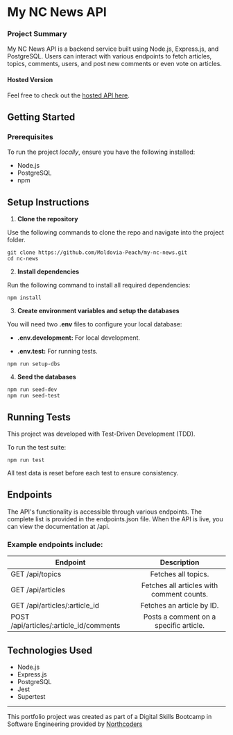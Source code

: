 # My NC News API

### Project Summary

My NC News API is a backend service built using Node.js, Express.js, and PostgreSQL. Users can interact with various endpoints to fetch articles, topics, comments, users, and post new comments or even vote on articles.

#### Hosted Version

Feel free to check out the [hosted API here](https://my-nc-news-zyxm.onrender.com/api).

## Getting Started

### Prerequisites

To run the project _locally_, ensure you have the following installed:

- Node.js
- PostgreSQL
- npm

## Setup Instructions

1. **Clone the repository**

Use the following commands to clone the repo and navigate into the project folder.

```
git clone https://github.com/Moldovia-Peach/my-nc-news.git
cd nc-news

```

2. **Install dependencies**

Run the following command to install all required dependencies:

```
npm install

```

3. **Create environment variables and setup the databases**

You will need two **.env** files to configure your local database:

- **.env.development:** For local development.

- **.env.test:** For running tests.

```
npm run setup-dbs

```

4. **Seed the databases**

```
npm run seed-dev
npm run seed-test

```

## Running Tests

This project was developed with Test-Driven Development (TDD).

To run the test suite:

```
npm run test

```

All test data is reset before each test to ensure consistency.

## Endpoints

The API's functionality is accessible through various endpoints. The complete list is provided in the endpoints.json file. When the API is live, you can view the documentation at /api.

### Example endpoints include:

| Endpoint                                |                Description                |
| --------------------------------------- | :---------------------------------------: |
| GET /api/topics                         |            Fetches all topics.            |
| GET /api/articles                       | Fetches all articles with comment counts. |
| GET /api/articles/:article_id           |         Fetches an article by ID.         |
| POST /api/articles/:article_id/comments |  Posts a comment on a specific article.   |

## Technologies Used

- Node.js
- Express.js
- PostgreSQL
- Jest
- Supertest

---

This portfolio project was created as part of a Digital Skills Bootcamp in Software Engineering provided by [Northcoders](https://northcoders.com/)
